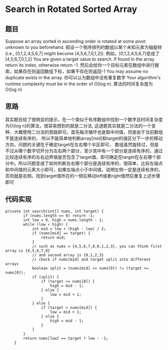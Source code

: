 # Search in Rotated Sorted Array

## 题目
Suppose an array sorted in ascending order is rotated at some pivot unknown to you beforehand.
假设一个倒序排列的数组以某个未知元素为轴旋转
(i.e., [0,1,2,4,5,6,7] might become [4,5,6,7,0,1,2]).
例如，[0,1,2,4,5,6,7]变成了[4,5,6,7,0,1,2]
You are given a target value to search. If found in the array return its index, otherwise return -1.
然后会给你一个目标元素在数组中进行搜索，如果存在则返回数组下标，如果不存在则返回-1
You may assume no duplicate exists in the array.
你可以认为数组中没有重复数字
Your algorithm's runtime complexity must be in the order of O(log n).
算法的时间复杂度为O(log n)

## 思路
其实题目给了很明显的提示，在一个类似于有序数组中找到一个数字且时间复杂度为O(log n)的算法，很容易想到的就是二分法,
这道题其实就是二分法的一个变种，大概使用二分法的思路即可。首先每次循环也是取中间值，但是由于当前数组不是连续有序的，
所以不能简单地判断array[mid]和target的值区分下一步的移动方向，问题的关键在于确定target在左右哪个半区即可，
数组虽然旋转过，但是不过从哪个数字切开分为左右两个部分，至少其中有一个部分是连续有序的，通过比较连续有序的左右边界值是否包含了target值，即可确定在target在左右哪个部分中。所以问题变成了如何判断左右哪个部分是连续有序的，很简单，比较左端点和中间值的元素大小即可，如果左端点小于中间值，说明左侧一定是连续有序的，否则就是右侧。找到target值所在的一侧后移动left或者right值然后重复上述步骤即可

## 代码实现
```aidl
private int search(int[] nums, int target) {
        if (nums.length == 0) return -1;
        int low = 0, high = nums.length - 1;
        while (low < high) {
            int mid = low + (high - low) / 2;
            if (nums[mid] == target) {
                return mid;
            }
            // such as nums = {4,5,6,7,8,0,1,2,3}, you can think first array is {4,5,6,7,8}
            // and second array is {0,1,2,3}
            // check if nums[mid] and target split into different arrays
            boolean split = (nums[mid] >= nums[0]) != (target >= nums[0]);
            if (split) {
                if (target >= nums[0]) {
                    high = mid - 1;
                } else {
                    low = mid + 1;
                }
            } else {
                if (target > nums[mid]) {
                    low = mid + 1;
                } else {
                    high = mid - 1;
                }
            }
        }
        return nums[low] == target ? low : -1;
    }
```